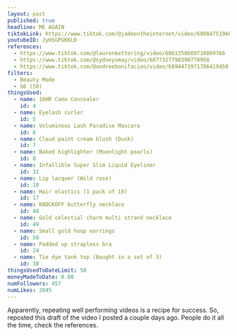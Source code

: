```yaml
---
layout: post
published: true
headline: ME AGAIN
tiktokLink: https://www.tiktok.com/@jadeontheinternet/video/6908475196680801541
youtubeID: JyH5GPGKKL0
references:
  - https://www.tiktok.com/@laurenkettering/video/6861358689710869766
  - https://www.tiktok.com/@sydneyvmay/video/6877327798390770950
  - https://www.tiktok.com/@andreebonifacioo/video/6894473971786419458
filters:
  - Beauty Mode
  - G6 (50)
thingsUsed:
  - name: 16HR Camo Concealer
    id: 4
  - name: Eyelash curler
    id: 5
  - name: Voluminous Lash Paradise Mascara
    id: 6
  - name: Cloud paint cream blush (Dusk)
    id: 7
  - name: Baked highlighter (Moonlight pearls)
    id: 8
  - name: Infallible Super Slim Liquid Eyeliner
    id: 31
  - name: Lip lacquer (Wild rose)
    id: 10
  - name: Hair elastics (1 pack of 18)
    id: 17
  - name: KNOCKOFF butterfly necklace
    id: 48
  - name: Gold celestial charm multi strand necklace
    id: 49
  - name: Small gold hoop earrings
    id: 50
  - name: Padded up strapless bra
    id: 24
  - name: Tie dye tank top (Bought in a set of 3)
    id: 38
thingsUsedToDateLimit: 50
moneyMadeToDate: 0.00
numFollowers: 457
numLikes: 2045
---
```


Apparently, repeating well performing videos is a recipe for success. So, reposted this draft of the video I posted a couple days ago. People do it all the time, check the references.
